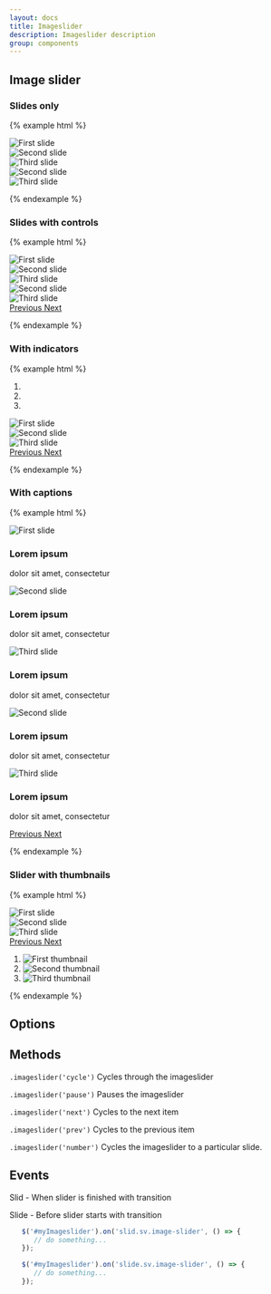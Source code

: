 ```yaml
---
layout: docs
title: Imageslider
description: Imageslider description
group: components
---
```

## Image slider ##

### Slides only ###
{% example html %}

<div data-image-slider class="{{ site.css_prefix }}-image-slider {{ site.css_prefix }}-image-slider--slide">
   <div class="{{ site.css_prefix }}-image-slider__inner">
      <div class="{{ site.css_prefix }}-image-slider__item {{ site.css_prefix }}-image-slider__item--active">
         <img src="https://unsplash.it/400/200/?blur" class="{{ site.css_prefix }}-embedded__img" alt="First slide">
      </div>
      <div class="{{ site.css_prefix }}-image-slider__item">
         <img src="https://unsplash.it/400/200/" class="{{ site.css_prefix }}-embedded__img" alt="Second slide">
      </div>
      <div class="{{ site.css_prefix }}-image-slider__item">
         <img src="https://unsplash.it/400/200/?blur" class="{{ site.css_prefix }}-embedded__img" alt="Third slide">
      </div>
      <div class="{{ site.css_prefix }}-image-slider__item">
         <img src="https://unsplash.it/400/200/" class="{{ site.css_prefix }}-embedded__img" alt="Second slide">
      </div>
      <div class="{{ site.css_prefix }}-image-slider__item">
         <img src="https://unsplash.it/400/200/?blur" class="{{ site.css_prefix }}-embedded__img" alt="Third slide">
      </div>
   </div>
</div>


{% endexample %}

### Slides with controls ###
{% example html %}

<div id="exampleSlider1" data-image-slider class="{{ site.css_prefix }}-image-slider {{ site.css_prefix }}-image-slider--slide">
   <div class="{{ site.css_prefix }}-image-slider__inner">
      <div class="{{ site.css_prefix }}-image-slider__item {{ site.css_prefix }}-image-slider__item--active">
         <img src="https://unsplash.it/400/200/?blur" class="{{ site.css_prefix }}-embedded__img" alt="First slide">
      </div>
      <div class="{{ site.css_prefix }}-image-slider__item">
         <img src="https://unsplash.it/400/200/" class="{{ site.css_prefix }}-embedded__img" alt="Second slide">
      </div>
      <div class="{{ site.css_prefix }}-image-slider__item">
         <img src="https://unsplash.it/400/200/?blur" class="{{ site.css_prefix }}-embedded__img" alt="Third slide">
      </div>
      <div class="{{ site.css_prefix }}-image-slider__item">
         <img src="https://unsplash.it/400/200/" class="{{ site.css_prefix }}-embedded__img" alt="Second slide">
      </div>
      <div class="{{ site.css_prefix }}-image-slider__item">
         <img src="https://unsplash.it/400/200/?blur" class="{{ site.css_prefix }}-embedded__img" alt="Third slide">
      </div>
   </div>
   <a class="{{ site.css_prefix }}-image-slider--prev" role="button" data-slide="prev" href="#exampleSlider1">
      <span class="{{ site.css_prefix }}-image-slider__prev-icon sv-icon--phone sv-icon--large" aria-hidden="true"></span>
      <span class="{{ site.css_prefix }}-assistive-text">Previous</span>
   </a>
   <a class="{{ site.css_prefix }}-image-slider--next" role="button" data-slide="next" href="#exampleSlider1">
      <span class="{{ site.css_prefix }}-image-slider__next-icon sv-icon--phone-fill sv-icon--large" aria-hidden="true"></span>
      <span class="{{ site.css_prefix }}-assistive-text">Next</span>
   </a>
</div>


{% endexample %}

### With indicators ###
{% example html %}

<div id="exampleSlider2" data-image-slider data-image-cycle class="{{ site.css_prefix }}-image-slider--slide {{ site.css_prefix }}-image-slider">
   <ol class="{{ site.css_prefix }}-image-slider__indicators">
      <li data-target="#exampleSlider2" data-slide-to="0" class="{{ site.css_prefix }}-image-slider__item--active"></li>
      <li data-target="#exampleSlider2" data-slide-to="1"></li>
      <li data-target="#exampleSlider2" data-slide-to="2"></li>
   </ol>
   <div class="{{ site.css_prefix }}-image-slider__inner">
      <div class="{{ site.css_prefix }}-image-slider__item {{ site.css_prefix }}-image-slider__item--active">
         <img src="https://unsplash.it/400/200/?blur" class="{{ site.css_prefix }}-embedded__img" alt="First slide">
      </div>
      <div class="{{ site.css_prefix }}-image-slider__item">
         <img src="https://unsplash.it/400/200" class="{{ site.css_prefix }}-embedded__img" alt="Second slide">
      </div>
      <div class="{{ site.css_prefix }}-image-slider__item">
         <img src="https://unsplash.it/400/200/?blur" class="{{ site.css_prefix }}-embedded__img" alt="Third slide">
      </div>
   </div>
   <a class="{{ site.css_prefix }}-image-slider--prev" role="button" data-slide="prev" href="#exampleSlider2">
      <span class="{{ site.css_prefix }}-image-slider__prev-icon sv-icon--phone sv-icon--large" aria-hidden="true"></span>
      <span class="{{ site.css_prefix }}-assistive-text">Previous</span>
   </a>
   <a class="{{ site.css_prefix }}-image-slider--next" role="button" data-slide="next" href="#exampleSlider2">
      <span class="{{ site.css_prefix }}-image-slider__next-icon sv-icon--phone-fill sv-icon--large" aria-hidden="true"></span>
      <span class="{{ site.css_prefix }}-assistive-text">Next</span>
   </a>
</div>


{% endexample %}

### With captions ###

{% example html %}

<div id="exampleSlider3" data-image-slider class="{{ site.css_prefix }}-image-slider--slide {{ site.css_prefix }}-image-slider">
   <div class="{{ site.css_prefix }}-image-slider__inner">
      <div class="{{ site.css_prefix }}-image-slider__item {{ site.css_prefix }}-image-slider__item--active">
         <img src="https://unsplash.it/400/200/?blur" class="{{ site.css_prefix }}-embedded__img" alt="First slide">
         <div class="{{ site.css_prefix }}-image-slider__caption">
            <h3>Lorem ipsum</h3>
            <p>dolor sit amet, consectetur</p>
         </div>
      </div>
      <div class="{{ site.css_prefix }}-image-slider__item">
         <img src="https://unsplash.it/400/200" class="{{ site.css_prefix }}-embedded__img" alt="Second slide">
         <div class="{{ site.css_prefix }}-image-slider__caption">
            <h3>Lorem ipsum</h3>
            <p>dolor sit amet, consectetur</p>
         </div>
      </div>
      <div class="{{ site.css_prefix }}-image-slider__item">
         <img src="https://unsplash.it/400/200/?blur" class="{{ site.css_prefix }}-embedded__img" alt="Third slide">
         <div class="{{ site.css_prefix }}-image-slider__caption">
            <h3>Lorem ipsum</h3>
            <p>dolor sit amet, consectetur</p>
         </div>
      </div>
      <div class="{{ site.css_prefix }}-image-slider__item">
         <img src="https://unsplash.it/400/200" class="{{ site.css_prefix }}-embedded__img" alt="Second slide">
         <div class="{{ site.css_prefix }}-image-slider__caption">
            <h3>Lorem ipsum</h3>
            <p>dolor sit amet, consectetur</p>
         </div>
      </div>
      <div class="{{ site.css_prefix }}-image-slider__item">
         <img src="https://unsplash.it/400/200/?blur" class="{{ site.css_prefix }}-embedded__img" alt="Third slide">
         <div class="{{ site.css_prefix }}-image-slider__caption">
            <h3>Lorem ipsum</h3>
            <p>dolor sit amet, consectetur</p>
         </div>
      </div>
   </div>
   <a class="{{ site.css_prefix }}-image-slider--prev" role="button" data-slide="prev" href="#exampleSlider3">
      <span class="{{ site.css_prefix }}-image-slider__prev-icon sv-icon--phone sv-icon--large" aria-hidden="true"></span>
      <span class="{{ site.css_prefix }}-assistive-text">Previous</span>
   </a>
   <a class="{{ site.css_prefix }}-image-slider--next" role="button" data-slide="next" href="#exampleSlider3">
      <span class="{{ site.css_prefix }}-image-slider__next-icon sv-icon--phone-fill sv-icon--large" aria-hidden="true"></span>
      <span class="{{ site.css_prefix }}-assistive-text">Next</span>
   </a>
</div>

{% endexample %}

### Slider with thumbnails ###

{% example html %}

<div id="exampleSlider4" data-image-slider data-image-cycle class="{{ site.css_prefix }}-image-slider--slide {{ site.css_prefix }}-image-slider">
   <div class="{{ site.css_prefix }}-image-slider__inner">
      <div class="{{ site.css_prefix }}-image-slider__item {{ site.css_prefix }}-image-slider__item--active">
         <img src="https://unsplash.it/400/200/?blur" class="{{ site.css_prefix }}-embedded__img" alt="First slide">
      </div>
      <div class="{{ site.css_prefix }}-image-slider__item">
         <img src="https://unsplash.it/400/200" class="{{ site.css_prefix }}-embedded__img" alt="Second slide">
      </div>
      <div class="{{ site.css_prefix }}-image-slider__item">
         <img src="https://unsplash.it/400/200/?blur" class="{{ site.css_prefix }}-embedded__img" alt="Third slide">
      </div>
      <a class="{{ site.css_prefix }}-image-slider--prev" role="button" data-slide="prev" href="#exampleSlider4">
         <span class="{{ site.css_prefix }}-image-slider__prev-icon sv-icon--phone sv-icon--large" aria-hidden="true"></span>
         <span class="{{ site.css_prefix }}-assistive-text">Previous</span>
      </a>
      <a class="{{ site.css_prefix }}-image-slider--next" role="button" data-slide="next" href="#exampleSlider4">
         <span class="{{ site.css_prefix }}-image-slider__next-icon sv-icon--phone-fill sv-icon--large" aria-hidden="true"></span>
         <span class="{{ site.css_prefix }}-assistive-text">Next</span>
      </a>
   </div>

   <ol class="{{ site.css_prefix }}-image-slider__thumbnails">
      <li data-target="#exampleSlider4">
         <img data-target="#exampleSlider4" src="https://unsplash.it/400/200/?blur" class="{{ site.css_prefix }}-image-slider__thumbnail {{ site.css_prefix }}-image-slider__item--active"
            data-slide-to="0" alt="First thumbnail">
      </li>
      <li data-target="#exampleSlider4">
         <img data-target="#exampleSlider4" src="https://unsplash.it/400/200" class="{{ site.css_prefix }}-image-slider__thumbnail"
            data-slide-to="1" alt="Second thumbnail">
      </li>
      <li data-target="#exampleSlider4">
         <img data-target="#exampleSlider4" src="https://unsplash.it/400/200/?blur" class="{{ site.css_prefix }}-image-slider__thumbnail"
            data-slide-to="2" alt="Third thumbnail">
      </li>
   </ol>
</div>

{% endexample %}

## Options ##


## Methods ##
`.imageslider('cycle')`
Cycles through the imageslider

`.imageslider('pause')`
Pauses the imageslider

`.imageslider('next')`
Cycles to the next item

`.imageslider('prev')`
Cycles to the previous item

`.imageslider('number')`
Cycles the imageslider to a particular slide.


## Events ##

Slid - When slider is finished with transition

Slide - Before slider starts with transition

```javascript
   $('#myImageslider').on('slid.sv.image-slider', () => {
      // do something...
   });

   $('#myImageslider').on('slide.sv.image-slider', () => {
      // do something...
   });
```
